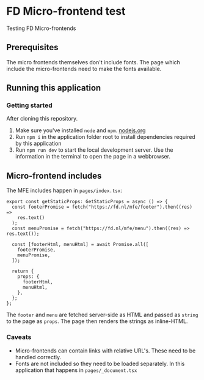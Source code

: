 # FD Micro-frontend test

Testing FD Micro-frontends

## Prerequisites

The micro frontends themselves don't include fonts. The page which include the micro-frontends need to make the fonts available.

## Running this application

### Getting started

After cloning this repository.

1. Make sure you've installed `node` and `npm`. [nodejs.org](https://nodejs.org/)
1. Run `npm i` in the application folder root to install dependencies required by this application
1. Run `npm run dev` to start the local development server. Use the information in the terminal to open the page in a webbrowser.

## Micro-frontend includes

The MFE includes happen in `pages/index.tsx`:

```
export const getStaticProps: GetStaticProps = async () => {
  const footerPromise = fetch("https://fd.nl/mfe/footer").then((res) =>
    res.text()
  );
  const menuPromise = fetch("https://fd.nl/mfe/menu").then((res) => res.text());

  const [footerHtml, menuHtml] = await Promise.all([
    footerPromise,
    menuPromise,
  ]);

  return {
    props: {
      footerHtml,
      menuHtml,
    },
  };
};
```

The `footer` and `menu` are fetched server-side as HTML and passed as `string` to the page as `props`. The page then renders the strings as inline-HTML.

### Caveats

- Micro-frontends can contain links with relative URL's. These need to be handled correctly.
- Fonts are not included so they need to be loaded separately. In this application that happens in `pages/_document.tsx`
